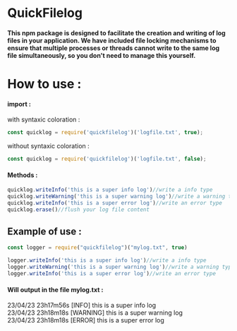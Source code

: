 # QuickFilelog

#### This npm package is designed to facilitate the creation and writing of log files in your application. We have included file locking mechanisms to ensure that multiple processes or threads cannot write to the same log file simultaneously, so you don't need to manage this yourself.

# How to use : 

#### import :

with syntaxic coloration :
```javascript
const quicklog = require('quickfilelog')('logfile.txt', true);
```
without syntaxic coloration :
```javascript
const quicklog = require('quickfilelog')('logfile.txt', false);
```

#### Methods :

```javascript
quicklog.writeInfo('this is a super info log')//write a info type
quicklog.writeWarning('this is a super warning log')//write a warning type
quicklog.writeInfo('this is a super error log')//write an error type 
quicklog.erase()//flush your log file content
```

## Example of use :

```javascript
const logger = require("quickfilelog")("mylog.txt", true)

logger.writeInfo('this is a super info log')//write a info type
logger.writeWarning('this is a super warning log')//write a warning type
logger.writeInfo('this is a super error log')//write an error type 
```

#### Will output in the file mylog.txt :

23/04/23 23h17m56s [INFO] this is a super info log <br>
23/04/23 23h18m18s [WARNING] this is a super warning log<br>
23/04/23 23h18m18s [ERROR] this is a super error log


